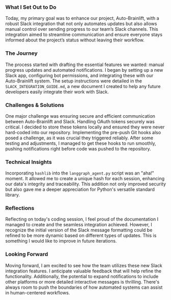 ### What I Set Out to Do
Today, my primary goal was to enhance our project, Auto-Brainlift, with a robust Slack integration that not only automates updates but also allows manual control over sending progress to our team’s Slack channels. This integration aimed to streamline communication and ensure everyone stays informed about the project’s status without leaving their workflow.

### The Journey
The process started with drafting the essential features we wanted: manual progress updates and automated notifications. I began by setting up a new Slack app, configuring bot permissions, and integrating these with our Auto-Brainlift system. The setup instructions were detailed in the `SLACK_INTEGRATION_GUIDE.md`, a new document I created to help any future developers easily integrate their work with Slack.

### Challenges & Solutions
One major challenge was ensuring secure and efficient communication between Auto-Brainlift and Slack. Handling OAuth tokens securely was critical. I decided to store these tokens locally and ensured they were never hard-coded into our repository. Implementing the pre-push Git hooks also posed a challenge, as it was crucial they triggered reliably. After some testing and adjustments, I managed to get these hooks to run smoothly, pushing notifications right before code was pushed to the repository.

### Technical Insights
Incorporating `hashlib` into the `langgraph_agent.py` script was an "aha!" moment. It allowed me to create a unique hash for each session, enhancing our data's integrity and traceability. This addition not only improved security but also gave me a deeper appreciation for Python's versatile standard library.

### Reflections
Reflecting on today's coding session, I feel proud of the documentation I managed to create and the seamless integration achieved. However, I recognize the initial version of the Slack message formatting could be refined to be more dynamic based on different types of updates. This is something I would like to improve in future iterations.

### Looking Forward
Moving forward, I am excited to see how the team utilizes these new Slack integration features. I anticipate valuable feedback that will help refine the functionality. Additionally, the potential to expand notifications to include other platforms or more detailed interactive messages is thrilling. There's always room to push the boundaries of how automated systems can assist in human-centered workflows.